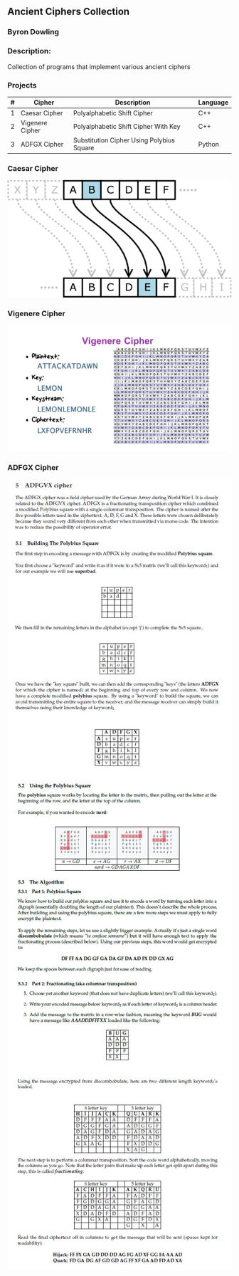 ## Ancient Ciphers Collection
### Byron Dowling
### Description:
Collection of programs that implement various ancient ciphers

### Projects

|   #   | Cipher          | Description                                | Language |
| :---: | --------------- | ------------------------------------------ | ---------|
|   1   | Caesar Cipher   | Polyalphabetic Shift Cipher                | C++      |
|   2   | Vigenere Cipher | Polyalphabetic Shift Cipher With Key       | C++      |
|   3   | ADFGX Cipher    | Substitution Cipher Using Polybius Square  | Python   |



### Caesar Cipher
![CCI](https://github.com/Byron-Dowling/Ancient-Ciphers/blob/main/Projects/Caesar%20Cipher/Caesar_substition_cipher-750x393.png?raw=true)

### Vigenere Cipher
![VG1](https://github.com/Byron-Dowling/Ancient-Ciphers/blob/main/Projects/Vigenere%20Cipher/Vigenere+Cipher.jpg?raw=true)

### ADFGX Cipher
![AD1](https://github.com/Byron-Dowling/Ancient-Ciphers/blob/main/Projects/ADFGX%20Cipher/ADFGX%20Snippet%204.JPG?raw=true)
![AD2](https://github.com/Byron-Dowling/Ancient-Ciphers/blob/main/Projects/ADFGX%20Cipher/ADFGX%20Snippet%205.JPG?raw=true)
![AD3](https://github.com/Byron-Dowling/Ancient-Ciphers/blob/main/Projects/ADFGX%20Cipher/ADFGX%20Snippet%206.JPG?raw=true)
